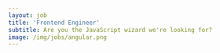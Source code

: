 ```yaml
---
layout: job
title: 'Frontend Engineer'
subtitle: Are you the JavaScript wizard we're looking for?
image: /img/jobs/angular.png
---
```

